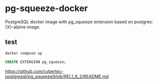 # pg-squeeze-docker

PostgreSQL docker image with pg_squeeze extension based on postgres:{X}-alpine image.
## test


```bash
docker compose up
```

```sql
CREATE EXTENSION pg_squeeze;
```

https://github.com/cybertec-postgresql/pg_squeeze/blob/REL1_6_2/README.md
